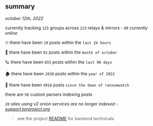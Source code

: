 
## summary
_october 12th, 2022_

currently tracking `125` groups across `223` relays & mirrors - _`89` currently online_

⏲ there have been `19` posts within the `last 24 hours`

🦈 there have been `91` posts within the `month of october`

🪐 there have been `655` posts within the `last 90 days`

🏚 there have been `2630` posts within the `year of 2022`

🦕 there have been `4916` posts `since the dawn of ransomwatch`

there are `58` custom parsers indexing posts

_`20` sites using v2 onion services are no longer indexed - [support.torproject.org](https://support.torproject.org/onionservices/v2-deprecation/)_

> see the project [README](https://github.com/joshhighet/ransomwatch#ransomwatch--) for backend technicals

